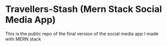 # Travellers-Stash (Mern Stack Social Media App)

This is the public repo of the final version of the social media app I made with MERN stack 
